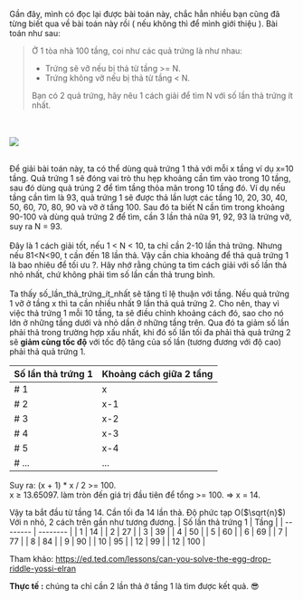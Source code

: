 Gần đây, mình có đọc lại được bài toán này, chắc hẳn nhiều bạn cũng đã từng biết qua về bài toán này rồi ( nếu không thì để mình giới thiệu ). Bài toán như sau:
> Ở 1 tòa nhà 100 tầng, coi như các quả trứng là như nhau: <br>
> - Trứng sẽ vỡ nếu bị thả từ tầng >= N.<br>
> - Trứng không vỡ nếu bị thả từ tầng < N.<br>
>
> Bạn có 2 quả trứng, hãy nêu 1 cách giải để tìm N với số lần thả trứng ít nhất.
>
<br><br>
![](https://images.viblo.asia/360543d1-1f86-45df-9e22-6adb329016e6.jpg)
<br><br>

Để giải bài toán này, ta có thể dùng quả trứng 1 thả với mỗi x tầng ví dụ x=10 tầng. Quả trứng 1 sẽ đóng vai trò thu hẹp khoảng cần tìm vào trong 10 tầng, sau đó dùng quả trúng 2 để tìm tầng thỏa mãn trong 10 tầng đó. Ví dụ nếu tầng cần tìm là 93, quả trứng 1 sẽ được thả lần lượt các tầng 10, 20, 30, 40, 50, 60, 70, 80, 90 và vỡ ở tầng 100. Sau đó ta biết N cần tìm trong khoảng 90-100 và dùng quả trứng 2 để tìm, cần 3 lần thả nữa 91, 92, 93 là trứng vỡ, suy ra N = 93.<br><br>
Đây là 1 cách giải tốt, nếu 1 < N < 10, ta chỉ cần 2-10 lần thả trứng. Nhưng nếu 81<N<90, t cần đến 18 lần thả. Vậy cần chia khoảng để thả quả trứng 1 là bao nhiêu để tối ưu ?. Hãy nhớ rằng chúng ta tìm cách giải với số lần thả nhỏ nhất, chứ không phải tìm số lần cần thả trung bình.<br><br>
Ta thấy số_lần_thả_trứng_ít_nhất sẽ tăng tỉ lệ thuận với tầng. Nếu quả trứng 1 vỡ ở tầng x thì ta cần nhiều nhất 9 lần thả quả trứng 2. Cho nên, thay vì việc thả trứng 1 mỗi 10 tầng, ta sẽ điều chỉnh khoảng cách đó, sao cho nó lớn ở những tầng dưới và nhỏ dần ở những tầng trên. Qua đó ta giảm số lần phải thả trong trường hợp xấu nhất, khi đó số lần tối đa phải thả quả trứng 2 sẽ **giảm cùng tốc độ** với tốc độ tăng của số lần (tương đương với độ cao) phải thả quả trứng 1.

| Số lần thả trứng 1 |Khoảng cách giữa 2 tầng|
| -------- | -------- |
| # 1  | x     |
| # 2  | x-1     |
| # 3  | x-2     |
| # 4  | x-3     |
| # 5  | x-4     |
| # ...  | ...    |

Suy ra: (x + 1) * x / 2 >= 100. <br>
x ≥ 13.65097. làm tròn đến giá trị đầu tiên để tổng >= 100. => x = 14.

Vậy ta bắt đầu từ tầng 14. Cần tối đa 14 lần thả. Độ phức tạp O($\sqrt{n}$)<br>
Với n nhỏ, 2 cách trên gần như tương đương.
| Số lần thả trứng 1 | Tầng |
| -------- | -------- |
| 1     | 14     |
| 2     | 27     |
| 3     | 39     |
| 4     | 50     |
| 5     | 60     |
| 6     | 69     |
| 7     | 77     |
| 8     | 84     |
| 9     | 90     |
| 10   | 95     |
| 12 | 99     |
| 12 | 100     |

Tham khảo: https://ed.ted.com/lessons/can-you-solve-the-egg-drop-riddle-yossi-elran

**Thực tế :** chúng ta chỉ cần 2 lần thả ở tầng 1 là tìm được kết quả. :sunglasses: